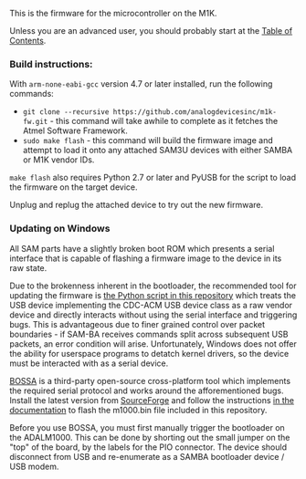 This is the firmware for the microcontroller on the M1K.

Unless you are an advanced user, you should probably start at the [Table of Contents](https://wiki.analog.com/university/tools/m1k).

### Build instructions:

With `arm-none-eabi-gcc` version 4.7 or later installed, run the following commands:

* `git clone --recursive https://github.com/analogdevicesinc/m1k-fw.git` - this command will take awhile to complete as it fetches the Atmel Software Framework.
* `sudo make flash` - this command will build the firmware image and attempt to load it onto any attached SAM3U devices with either SAMBA or M1K vendor IDs.

`make flash` also requires Python 2.7 or later and PyUSB for the script to load the firmware on the target device.

Unplug and replug the attached device to try out the new firmware.

### Updating on Windows

All SAM parts have a slightly broken boot ROM which presents a serial interface that is capable of flashing a firmware image to the device in its raw state. 

Due to the brokenness inherent in the bootloader, the recommended tool for updating the firmware is [the Python script in this repository](./scripts/sam-ba.py) which treats the USB device implementing the CDC-ACM USB device class as a raw vendor device and directly interacts without using the serial interface and triggering bugs. This is advantageous due to finer grained control over packet boundaries - if SAM-BA receives commands split across subsequent USB packets, an error condition will arise. Unfortunately, Windows does not offer the ability for userspace programs to detatch kernel drivers, so the device must be interacted with as a serial device.

[BOSSA](www.shumatech.com/web/products/bossa) is a third-party open-source cross-platform tool which implements the required serial protocol and works around the afforementioned bugs. Install the latest version from [SourceForge](http://sourceforge.net/projects/b-o-s-s-a/files/) and follow the instructions [in the documentation](http://www.shumatech.com/web/products/bossa) to flash the m1000.bin file included in this repository.

Before you use BOSSA, you must first manually trigger the bootloader on the ADALM1000. This can be done by shorting out the small jumper on the "top" of the board, by the labels for the PIO connector. The device should disconnect from USB and re-enumerate as a SAMBA bootloader device / USB modem.
